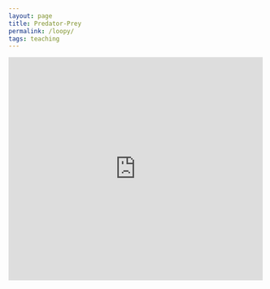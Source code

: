 ```yaml
---
layout: page
title: Predator-Prey
permalink: /loopy/
tags: teaching
---
```


<iframe width="500" height="440" frameborder="0" src="https://ncase.me/loopy/v1.1/?embed=1&data=[[[1,226,228,0.66,%22rabbits%22,0],[2,662,229,0.66,%22foxes%22,1]],[[2,1,153,-1,0],[1,2,160,1,0]],[[441,241,%22A%2520basic%2520ecological%250Afeedback%2520loop.%250A%250ATry%2520adding%2520extra%250Acreatures%2520to%2520this%250Aecosystem!%22],[441,34,%22more%2520rabbits%2520means%2520MORE%2520foxes%253A%250Ait's%2520a%2520positive%2520(%252B)%2520relationship%22],[450,438,%22more%2520foxes%2520means%2520FEWER%2520rabbits%253A%250Ait's%2520a%2520negative%2520(%25E2%2580%2593)%2520relationship%22],[753,380,%22*%2520P.S%253A%2520this%2520is%2520NOT%2520the%2520%250ALotka-Volterra%2520model.%250AIt's%2520just%2520an%2520oscillator.%250Aclose%2520enough!%22]],2%5D"></iframe>
